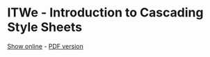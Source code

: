 # ITWe - Introduction to Cascading Style Sheets

[Show online](https://gitshow.net/gh/DIFS-Teaching/slides@main/en/itwe/p03_css) - [PDF version](https://raw.githubusercontent.com/DIFS-Teaching/slides/main/en/itwe/p03_css/p03_css.pdf)
